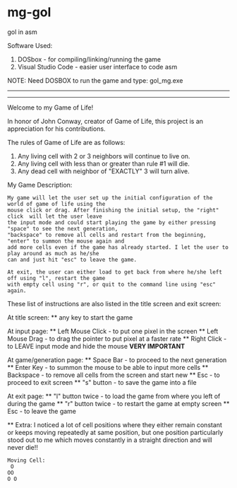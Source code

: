 # mg-gol
gol in asm

Software Used:
1) DOSbox - for compiling/linking/running the game
2) Visual Studio Code - easier user interface to code asm

NOTE: Need DOSBOX to run the game and type: gol_mg.exe

************************************************************************************************************
************************************************************************************************************


Welcome to my Game of Life!

In honor of John Conway, creator of Game of Life, this project is an appreciation for his contributions.

The rules of Game of Life are as follows:
1) Any living cell with 2 or 3 neighbors will continue to live on.
2) Any living cell with less than or greater than rule #1 will die.
3) Any dead cell with neighbor of "EXACTLY" 3 will turn alive.



My Game Description:

    My game will let the user set up the initial configuration of the world of game of life using the
    mouse click or drag. After finishing the initial setup, the "right" click  will let the user leave
    the input mode and could start playing the game by either pressing "space" to see the next generation,
    "backspace" to remove all cells and restart from the beginning, "enter" to summon the mouse again and
    add more cells even if the game has already started. I let the user to play around as much as he/she
    can and just hit "esc" to leave the game.

    At exit, the user can either load to get back from where he/she left off using "l", restart the game
    with empty cell using "r", or quit to the command line using "esc" again.



These list of instructions are also listed in the title screen and exit screen:

   At title screen:
   ** any key to start the game

   At input page:
   ** Left Mouse Click - to put one pixel in  the screen
   ** Left Mouse Drag  - to drag the pointer to put pixel at a faster rate
   ** Right Click      - to LEAVE input mode and hide the mouse  ******VERY IMPORTANT******

   At game/generation page:
   ** Space Bar        - to proceed to the next generation
   ** Enter Key        - to summon the mouse to be able to input more cells
   ** Backspace        - to remove all cells from the screen and start new
   ** Esc              - to proceed to exit screen
   ** "s" button       - to save the game into a file
   
   At exit page:
   ** "l" button twice - to load the game from where you left of during the game
   ** "r" button twice - to restart the game at empty screen
   ** Esc 	       - to leave the game

**  Extra:
    I noticed a lot of cell positions where they either remain constant or keeps moving
    repeatedly at same position, but one position particularly stood out to me which
    moves constantly in a straight direction and will never die!!
          
    Moving Cell:
     O 
    OO
    O O

